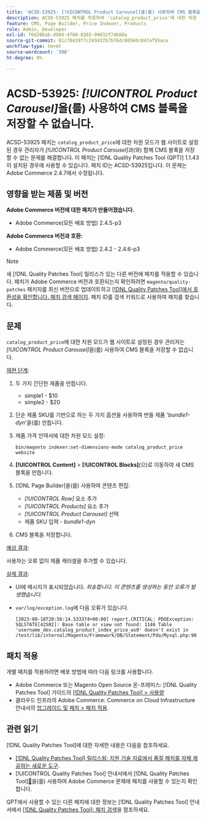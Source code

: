 ```yaml
---
title: 'ACSD-53925: [!UICONTROL Product Carousel]을(를) 사용하여 CMS 블록을 저장할 수 없습니다.'
description: ACSD-53925 패치를 적용하여 'catalog_product_price'에 대한 차원 모드가 웹 사이트로 설정된 경우 관리자가 제품 캐러셀에 CMS 블록을 저장할 수 없는 Adobe Commerce 문제를 해결합니다.
feature: CMS, Page Builder, Price Indexer, Products
role: Admin, Developer
exl-id: f6d286ab-d904-4f08-8265-99632f74b88a
source-git-commit: 81c78439f7c243437b7b76dc80560c847af95ace
workflow-type: tm+mt
source-wordcount: '398'
ht-degree: 0%

---
```


# ACSD-53925: *[!UICONTROL Product Carousel]*&#x200B;을(를) 사용하여 CMS 블록을 저장할 수 없습니다.

ACSD-53925 패치는 `catalog_product_price`에 대한 차원 모드가 웹 사이트로 설정된 경우 관리자가 *[!UICONTROL Product Carousel]*&#x200B;과(와) 함께 CMS 블록을 저장할 수 없는 문제를 해결합니다. 이 패치는 [!DNL Quality Patches Tool (QPT)] 1.1.43이 설치된 경우에 사용할 수 있습니다. 패치 ID는 ACSD-53925입니다. 이 문제는 Adobe Commerce 2.4.7에서 수정됩니다.

## 영향을 받는 제품 및 버전

**Adobe Commerce 버전에 대한 패치가 만들어졌습니다.**

* Adobe Commerce(모든 배포 방법) 2.4.5-p3

**Adobe Commerce 버전과 호환:**

* Adobe Commerce(모든 배포 방법) 2.4.2 - 2.4.6-p3

>[!NOTE]
>
>새 [!DNL Quality Patches Tool] 릴리스가 있는 다른 버전에 패치를 적용할 수 있습니다. 패치가 Adobe Commerce 버전과 호환되는지 확인하려면 `magento/quality-patches` 패키지를 최신 버전으로 업데이트하고 [[!DNL Quality Patches Tool]에서 호환성을 확인합니다. 패치 검색 페이지](https://experienceleague.adobe.com/tools/commerce-quality-patches/index.html). 패치 ID를 검색 키워드로 사용하여 패치를 찾습니다.

## 문제

`catalog_product_price`에 대한 차원 모드가 웹 사이트로 설정된 경우 관리자는 *[!UICONTROL Product Carousel]*&#x200B;을(를) 사용하여 CMS 블록을 저장할 수 없습니다.

<u>재현 단계</u>:

1. 두 가지 간단한 제품을 만듭니다.
   * simple1 - $10
   * simple2 - $20
1. 단순 제품 SKU를 기반으로 하는 두 가지 옵션을 사용하여 번들 제품 &#39;*bundle1-dyn*&#39;을(를) 만듭니다.
1. 제품 가격 인덱서에 대한 차원 모드 설정:

   `bin/magento indexer:set-dimensions-mode catalog_product_price website`

1. **[!UICONTROL Content]** > **[!UICONTROL Blocks]**(으)로 이동하여 새 CMS 블록을 만듭니다.
1. [!DNL Page Builder]을(를) 사용하여 콘텐츠 편집:
   * *[!UICONTROL Row]* 요소 추가
   * *[!UICONTROL Products]* 요소 추가
   * *[!UICONTROL Product Carousel]* 선택
   * 제품 SKU 입력 - *bundle1-dyn*
1. CMS 블록을 저장합니다.

<u>예상 결과</u>:

사용자는 오류 없이 제품 캐러셀을 추가할 수 있습니다.

<u>실제 결과</u>:

* UI에 메시지가 표시되었습니다. *죄송합니다. 이 콘텐츠를 생성하는 동안 오류가 발생했습니다.*
* `var/log/exception.log`에 다음 오류가 있습니다.

  ```
  [2023-08-18T20:58:14.533374+00:00] report.CRITICAL: PDOException: SQLSTATE[42S02]: Base table or view not found: 1146 Table 'username_dev.catalog_product_index_price_ws0' doesn't exist in /test/lib/internal/Magento/Framework/DB/Statement/Pdo/Mysql.php:90
  ```

## 패치 적용

개별 패치를 적용하려면 배포 방법에 따라 다음 링크를 사용합니다.

* Adobe Commerce 또는 Magento Open Source 온-프레미스: [!DNL Quality Patches Tool] 가이드의 [[!DNL Quality Patches Tool] > 사용량](/help/tools/quality-patches-tool/usage.md)
* 클라우드 인프라의 Adobe Commerce: Commerce on Cloud Infrastructure 안내서의 [업그레이드 및 패치 > 패치 적용](https://experienceleague.adobe.com/docs/commerce-cloud-service/user-guide/develop/upgrade/apply-patches.html).

## 관련 읽기

[!DNL Quality Patches Tool]에 대한 자세한 내용은 다음을 참조하세요.

* [[!DNL Quality Patches Tool] 릴리스됨: 지원 기술 자료에서 품질 패치를 자체 제공하는 새로운 도구](https://experienceleague.adobe.com/en/docs/commerce-knowledge-base/kb/announcements/commerce-announcements/magento-quality-patches-released-new-tool-to-self-serve-quality-patches).
* [!UICONTROL Quality Patches Tool] 안내서에서  [!DNL Quality Patches Tool][&#128279;](/help/tools/quality-patches-tool/patches-available-in-qpt/check-patch-for-magento-issue-with-magento-quality-patches.md)을(를) 사용하여 Adobe Commerce 문제에 패치를 사용할 수 있는지 확인합니다.


QPT에서 사용할 수 있는 다른 패치에 대한 정보는 [!DNL Quality Patches Tool] 안내서에서 [[!DNL Quality Patches Tool]: 패치 검색](https://experienceleague.adobe.com/tools/commerce-quality-patches/index.html)을 참조하세요.
